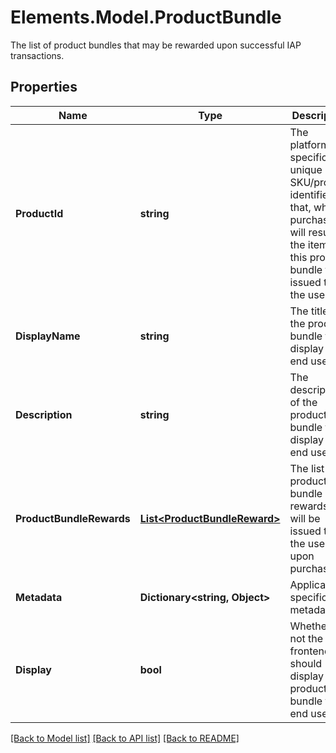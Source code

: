 # Elements.Model.ProductBundle
The list of product bundles that may be rewarded upon successful IAP transactions.

## Properties

Name | Type | Description | Notes
------------ | ------------- | ------------- | -------------
**ProductId** | **string** | The platform-specific unique SKU/product identifier that, when purchased, will result in the items in this product bundle to be issued to the user. | 
**DisplayName** | **string** | The title of the product bundle to display to end users. | [optional] 
**Description** | **string** | The description of the product bundle to display to end users. | [optional] 
**ProductBundleRewards** | [**List&lt;ProductBundleReward&gt;**](ProductBundleReward.md) | The list of product bundle rewards that will be issued to the user upon purchase. | 
**Metadata** | **Dictionary&lt;string, Object&gt;** | Application-specific metadata. | [optional] 
**Display** | **bool** | Whether or not the frontend should display this product bundle to end users. | 

[[Back to Model list]](../README.md#documentation-for-models) [[Back to API list]](../README.md#documentation-for-api-endpoints) [[Back to README]](../README.md)

